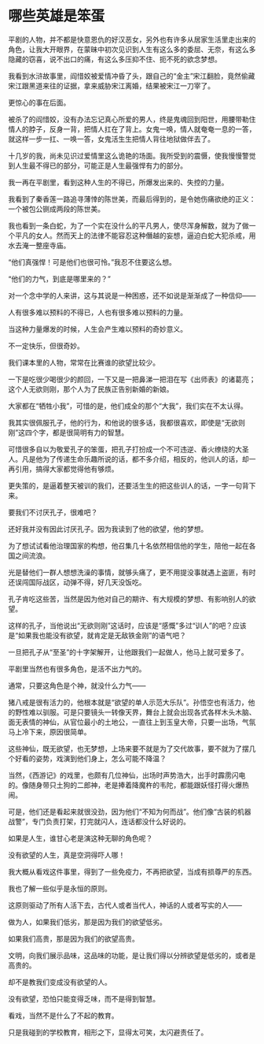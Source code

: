 # 哪些英雄是笨蛋

平剧的人物，并不都是快意恩仇的好汉恶女，另外也有许多从居家生活里走出来的角色，让我大开眼界，在蒙昧中初次见识到人生有这么多的委屈、无奈，有这么多隐藏的窃喜，说不出口的痛，有这么多压抑不住、扼不死的欲念梦想。 

我看到水浒故事里，阎惜姣被爱情冲昏了头，跟自己的“金主”宋江翻脸，竟然偷藏宋江跟黑道来往的证据，拿来威胁宋江离婚，结果被宋江一刀宰了。 

更惊心的事在后面。 

被杀了的阎惜姣，没有办法忘记真心所爱的男人，终是鬼魂回到阳世，用腰带勒住情人的脖子，反身一背，把情人扛在了背上。女鬼一唤，情人就奄奄一息的一答，就这样一步一扛、一唤一答，女鬼活生生把情人背往地狱做伴去了。 

十几岁的我，尚未见识过爱情里这么诡艳的场面。我所受到的震慑，使我慢慢警觉到人生最不得已的部分，可能正是人生最强悍有力的部分。 

我一再在平剧里，看到这种人生的不得已，所爆发出来的、失控的力量。 

我看到了秦香莲一路追寻薄悻的陈世美，而最后得到的，是令她伤痛欲绝的正义：一个被包公铡成两段的陈世美。 

我也看到一条白蛇，为了一个实在没什么的平凡男人，使尽浑身解数，就为了做一个平凡的女人。然而天上的法律不能容忍这种僭越的妄想，逼迫白蛇大犯杀戒，用水去淹一整座寺庙。 

“他们真强悍！可是他们也很可怜。”我忍不住要这么想。 

“他们的力气，到底是哪里来的？” 

对一个念中学的人来讲，这与其说是一种困惑，还不如说是渐渐成了一种信仰—— 

人有很多难以预料的不得已，人也有很多难以预料的力量。 

当这种力量爆发的时候，人生会产生难以预料的奇妙意义。 

不一定快乐，但很奇妙。 

我们课本里的人物，常常在比赛谁的欲望比较少。 

一下是吃很少喝很少的颜回，一下又是一把鼻涕一把泪在写《出师表》的诸葛亮；这个人无欲则刚，那个人为了民族正告别新婚的新娘。 

大家都在“牺牲小我”，可惜的是，他们成全的那个“大我”，我们实在不太认得。 

我其实很佩服孔子，他的行为，和他说的很多话，我都很喜欢，即使是“无欲则刚”这四个字，都是很简明有力的智慧。 

可惜很多自以为敬爱孔子的笨蛋，把孔子打扮成一个不可违逆、香火缭绕的大圣人。凡是他为了传递生命乐趣所说的话，都不多介绍，相反的，他训人的话，却一再引用，搞得大家都觉得他有够烦。 

更失策的，是逼着整天被训的我们，还要活生生的把这些训人的话，一字一句背下来。 

要我们不讨厌孔子，很难吧？ 

还好我并没有因此讨厌孔子。因为我读到了他的欲望，他的梦想。 

为了想试试看他治理国家的构想，他召集几十名依然相信他的学生，陪他一起在各国之间流浪。 

光是替他们一群人想想洗澡的事情，就够头痛了，更不用提没事就遇上盗匪，有时还误闯国际战区，动弹不得，好几天没饭吃。 

孔子肯吃这些苦，当然是因为他对自己的期许、有大规模的梦想、有影响别人的欲望。 

这样的孔子，当他说出“无欲则刚”这话时，应该是“感慨”多过“训人”的吧？应该是“如果我也能没有欲望，就肯定是无敌铁金刚”的语气吧？ 

一旦把孔子从“至圣”的十字架解开，让他跟我们一起做人，他马上就可爱多了。 

平剧里当然也有很多角色，是活不出力气的。 

通常，只要这角色是个神，就没什么力气—— 

猪八戒是很有活力的，他根本就是“欲望的单人示范大乐队”。孙悟空也有活力，他的野性难以驯服。可是只要镜头一转像天界，舞台上就会出现各式各样木头木脑、面无表情的神仙，从官位最小的土地公，一直往上到玉皇大帝，只要一出场，气氛马上冷下来，原因很简单。 

这些神仙，既无欲望，也无梦想，上场来要不就是为了交代故事，要不就为了摆几个好看的姿势，戏演到他们身上，怎么可能不降温？ 

当然，《西游记》的戏里，也颇有几位神仙，出场时声势浩大，出手时霹雳闪电的。像随身带只土狗的二郎神，老是捧着降魔杵的韦陀，都能跟妖怪打得火爆热闹。 

可是，他们还是看起来就很没劲，因为他们“不知为何而战”。他们像“古装的机器战警”，专门负责打架，打完就闪人，连话都没什么好说的。 

如果是人生，谁甘心老是演这种无聊的角色呢？ 

没有欲望的人生，真是空洞得吓人哪！ 

我大概从看戏这件事里，得到了一些免疫力，不再把欲望，当成有损尊严的东西。 

我也了解一些似乎是永恒的原则。 

这原则驱动了所有人活下去，古代人或者当代人，神话的人或者写实的人—— 

做为人，如果我们低劣，那是因为我们的欲望低劣。 

如果我们高贵，那是因为我们的欲望高贵。 

文明，向我们展示品味，这品味的功能，是让我们得以分辨欲望是低劣的，或者是高贵的。 

却不是教我们变成没有欲望的人。 

没有欲望，恐怕只能变得乏味，而不是得到智慧。 

看戏，当然不是什么了不起的教育。 

只是我碰到的学校教育，相形之下，显得太可笑，太闪避责任了。